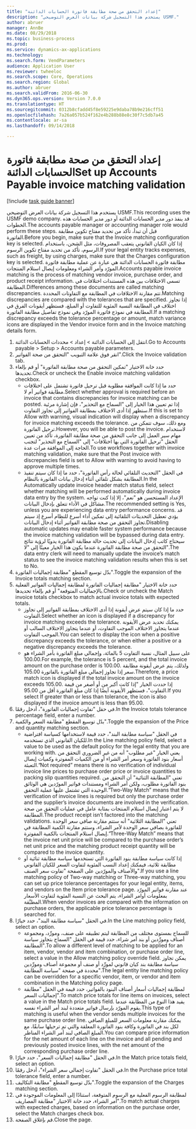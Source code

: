 ```yaml
--- 
title: "إعداد التحقق من صحة مطابقة فاتورة الحسابات الدائنة"
description: "يستخدم هذا التسجيل شركة بيانات العرض التوضيحي USMF."
author: abruer
manager: AnnBe
ms.date: 08/29/2018
ms.topic: business-process
ms.prod: 
ms.service: dynamics-ax-applications
ms.technology: 
ms.search.form: VendParameters
audience: Application User
ms.reviewer: twheeloc
ms.search.scope: Core, Operations
ms.search.region: Global
ms.author: abruer
ms.search.validFrom: 2016-06-30
ms.dyn365.ops.version: Version 7.0.0
ms.translationtype: HT
ms.sourcegitcommit: 0312b8cfadd45f8e59225e9daba78b9e216cff51
ms.openlocfilehash: 7a26a057b524f162e4b288b88e8c30f7c5db7a45
ms.contentlocale: ar-sa
ms.lasthandoff: 09/14/2018

---
```

# <a name="set-up-accounts-payable-invoice-matching-validation"></a><span data-ttu-id="db04a-103">إعداد التحقق من صحة مطابقة فاتورة الحسابات الدائنة</span><span class="sxs-lookup"><span data-stu-id="db04a-103">Set up Accounts Payable invoice matching validation</span></span>

[!include [task guide banner](../../includes/task-guide-banner.md)]

<span data-ttu-id="db04a-104">يستخدم هذا التسجيل شركة بيانات العرض التوضيحي USMF.</span><span class="sxs-lookup"><span data-stu-id="db04a-104">This recording uses the USMF demo company.</span></span> <span data-ttu-id="db04a-105">قد ينفذ دور مدير الحسابات الدائنة أو دور مدير الحسابات‬ هذه الخطوات.</span><span class="sxs-lookup"><span data-stu-id="db04a-105">The accounts payable manager or accounting manager role would perform these steps.</span></span> <span data-ttu-id="db04a-106">قبل أن تبدأ، تأكد من تحديد مفتاح تكوين مطابقة الفاتورة.</span><span class="sxs-lookup"><span data-stu-id="db04a-106">Before you begin, make sure that the Invoice matching configuration key is selected.</span></span> <span data-ttu-id="db04a-107">إذا كان الكيان القانوني يتعقب المصروفات، مثل الشحن، باستخدام الرسوم، تأكد من تحديد مفتاح تكوين الرسوم.</span><span class="sxs-lookup"><span data-stu-id="db04a-107">If your legal entity tracks expenses, such as freight, by using charges, make sure that the Charges configuration key is selected.</span></span>  <span data-ttu-id="db04a-108">مطابقة فاتورة الحسابات الدائنة هي عبارة عن عملية مطابقة فاتورة المورّد وأمر الشراء ومعلومات إيصال استلام المنتجات.</span><span class="sxs-lookup"><span data-stu-id="db04a-108">Accounts payable invoice matching is the process of matching vendor invoice, purchase order, and product receipt information.</span></span> <span data-ttu-id="db04a-109">تسمى الاختلافات بين هذه المستندات اختلافات في المطابقة.</span><span class="sxs-lookup"><span data-stu-id="db04a-109">Differences among these documents are called matching discrepancies.</span></span> <span data-ttu-id="db04a-110">تتم مقارنة الاختلافات في المطابقة مع التفاوتات المحددة.</span><span class="sxs-lookup"><span data-stu-id="db04a-110">Matching discrepancies are compared with the tolerances that are specified.</span></span> <span data-ttu-id="db04a-111">إذا تجاوز اختلاف في المطابقة النسبة المئوية للتفاوت أو المبلغ، فستظهر أيقونات الفرق في المطابقة‬ في نموذج فاتورة المورّد وفي نموذج تفاصيل مطابقة الفاتورة.</span><span class="sxs-lookup"><span data-stu-id="db04a-111">If a matching discrepancy exceeds the tolerance percentage or amount, match variance icons are displayed in the Vendor invoice form and in the Invoice matching details form.</span></span>

1. <span data-ttu-id="db04a-112">انتقل إلى الحسابات الدائنة > إعداد > محددات الحسابات الدائنة.</span><span class="sxs-lookup"><span data-stu-id="db04a-112">Go to Accounts payable > Setup > Accounts payable parameters.</span></span>
2. <span data-ttu-id="db04a-113">انقر فوق علامة التبويب "التحقق من صحة الفواتير".</span><span class="sxs-lookup"><span data-stu-id="db04a-113">Click the Invoice validation tab.</span></span>
3. <span data-ttu-id="db04a-114">حدد خانة الاختيار "تمكين التحقق من صحة مطابقة الفاتورة‬‬‬" أو قم بإلغاء تحديدها.</span><span class="sxs-lookup"><span data-stu-id="db04a-114">Check or uncheck the Enable invoice matching validation checkbox.</span></span>
    * <span data-ttu-id="db04a-115">حدد ما إذا كانت الموافقة مطلوبة قبل ترحيل فاتورة تشتمل على اختلافات مطابقة فواتير أم لا.</span><span class="sxs-lookup"><span data-stu-id="db04a-115">Select whether approval is required before an invoice that contains discrepancies for invoice matching can be posted.</span></span> <span data-ttu-id="db04a-116">إذا تم تعيين هذا الخيار إلى "السماح مع التحذير‬"، فإن إشارة مرئية ستظهر إذا أدى الاختلاف بمطابقة الفواتير إلى تجاوز التفاوت.</span><span class="sxs-lookup"><span data-stu-id="db04a-116">If this is set to Allow with warning, visual indication will display when a discrepancy for invoice matching exceeds the tolerance.</span></span> <span data-ttu-id="db04a-117">ومع ذلك، سوف تتمكن من ترحيل الفاتورة.</span><span class="sxs-lookup"><span data-stu-id="db04a-117">However, you will be able to post the invoice.</span></span> <span data-ttu-id="db04a-118">لاستخدام مهام سير العمل إلى جانب التحقق من صحة مطابقة الفاتورة، تأكد من تعيين الحقل "ترحيل الفاتورة التي بها اختلافات" إلى "السماح مع التحذير‬" لتجنب الحاجة إلى الموافقة مرات عدة.</span><span class="sxs-lookup"><span data-stu-id="db04a-118">To use workflows together with invoice matching validation, make sure that the Post invoice with discrepancies field is set to Allow with warning to avoid having to approve multiple times.</span></span>  
    * <span data-ttu-id="db04a-119">في الحقل "التحديث التلقائي لحالة رأس الفاتورة‬"، حدد ما إذا كان سيتم تنفيذ المطابقة بشكل تلقائي أثناء إدخال بيانات الفاتورة بالنظام.</span><span class="sxs-lookup"><span data-stu-id="db04a-119">In the Automatically update invoice header match status field, select whether matching will be performed automatically during invoice data entry by the system.</span></span> <span data-ttu-id="db04a-120">الإعداد المستحسن هو "نعم"، إلا إذا كنت تواجه مشاكل في الأداء تتعلق بإدخال البيانات.</span><span class="sxs-lookup"><span data-stu-id="db04a-120">The recommended setting is Yes, unless you are experiencing data entry performance concerns.</span></span> <span data-ttu-id="db04a-121">قد يؤدي تعطيل التحديثات التلقائية إلى تمكين أداء أسرع للنظام أسرع إذ سيتم تجاوز التحقق من صحة مطابقة الفواتير أثناء إدخال البيانات.</span><span class="sxs-lookup"><span data-stu-id="db04a-121">Disabling automatic updates may enable faster system performance because the invoice matching validation will be bypassed during data entry.</span></span> <span data-ttu-id="db04a-122">سيحتاج كاتب إدخال البيانات إلى تحديث حالة مطابقة الفاتورة يدويًا لرؤية نتائج التحقق من صحة مطابقة الفاتورة عندما يكون هذا الخيار معينًا إلى "لا".</span><span class="sxs-lookup"><span data-stu-id="db04a-122">The data entry clerk will need to manually update the invoice’s match status to see the invoice matching validation results when this is set to No.</span></span>  
4. <span data-ttu-id="db04a-123">بدّل توسيع المقطع "مطابقة إجماليات الفاتورة‬‬".</span><span class="sxs-lookup"><span data-stu-id="db04a-123">Toggle the expansion of the Invoice totals matching section.</span></span>
5. <span data-ttu-id="db04a-124">حدد خانة الاختيار "مطابقة إجماليات الفاتورة‬‬‬‬ لمطابقة إجماليات الفواتير الفعلية بالإجماليات المتوقعة" أو قم بإلغاء تحديدها.</span><span class="sxs-lookup"><span data-stu-id="db04a-124">Check or uncheck the Match invoice totals checkbox to match actual invoice totals with expected totals.</span></span>
    * <span data-ttu-id="db04a-125">حدد ما إذا كان سيتم عرض أيقونة إذا أدى الاختلاف بمطابقة الفواتير إلى تجاوز التفاوت.</span><span class="sxs-lookup"><span data-stu-id="db04a-125">Select whether an icon is displayed if a discrepancy for invoice matching exceeds the tolerance.</span></span> <span data-ttu-id="db04a-126">يمكنك تحديد عرض الأيقونة عندما يتجاوز الاختلاف الموجب التفاوت، أو عندما يتجاوز الاختلاف السالب أو الموجب التفاوت.</span><span class="sxs-lookup"><span data-stu-id="db04a-126">You can select to display the icon when a positive discrepancy exceeds the tolerance, or when either a positive or a negative discrepancy exceeds the tolerance.</span></span>  
    * <span data-ttu-id="db04a-127">على سبيل المثال، نسبة التفاوت 5 بالمائة، وإجمالي مبلغ الفاتورة بأمر الشراء هو 100.00.</span><span class="sxs-lookup"><span data-stu-id="db04a-127">For example, the tolerance is 5 percent, and the total invoice amount on the purchase order is 100.00.</span></span> <span data-ttu-id="db04a-128">ولذلك، يتم عرض أيقونة مطابقة سعر إذا تجاوز إجمالي مبلغ الفاتورة بالفاتورة 105.00.</span><span class="sxs-lookup"><span data-stu-id="db04a-128">Therefore, a price match icon is displayed if the total invoice amount on the invoice exceeds 105.00.</span></span> <span data-ttu-id="db04a-129">إذا حددت الخيار "إذا كانت أكبر من أو أصغر من قيمة التفاوت‬"، فستظهر الأيقونة أيضًا إذا كان مبلغ الفاتورة أقل من 95.00.</span><span class="sxs-lookup"><span data-stu-id="db04a-129">If you select If greater than or less than tolerance, the icon is also displayed if the invoice amount is less than 95.00.</span></span>  
6. <span data-ttu-id="db04a-130">في حقل "تفاوت إجماليات الفاتورة‬‬"، أدخل رقمًا.</span><span class="sxs-lookup"><span data-stu-id="db04a-130">In the Invoice totals tolerance percentage field, enter a number.</span></span>
7. <span data-ttu-id="db04a-131">بدّل توسيع المقطع "مطابقة السعر والكمية‬‬".</span><span class="sxs-lookup"><span data-stu-id="db04a-131">Toggle the expansion of the Price and quantity matching section.</span></span>
    * <span data-ttu-id="db04a-132">في الحقل "سياسة مطابقة البند"، حدد قيمة لاستخدامها كسياسة افتراضية للكيان القانوني الذي تستخدمه.</span><span class="sxs-lookup"><span data-stu-id="db04a-132">In the Line matching policy field, select a value to be used as the default policy for the legal entity that you are working with.</span></span> <span data-ttu-id="db04a-133">يعني الخيار "غير مطلوب" أنه من غير الضروري التحقق من أسعار بنود الفاتورة وسعر أمر الشراء أو من الكميات المفوترة وكميات إيصال التعبئة.</span><span class="sxs-lookup"><span data-stu-id="db04a-133">“Not required” means there is no verification of individual invoice line prices to purchase order price or invoice quantities to packing slip quantities required.</span></span> <span data-ttu-id="db04a-134">تعني "المطابقة الثنائية" أن التحقق من بنود الفاتورة مطلوب، ولكن أمر الشراء ومستندات فواتير المورّدين هي الوثائق الوحيدة التي تشتمل عليها عملية التحقق.</span><span class="sxs-lookup"><span data-stu-id="db04a-134">“Two-Way Match” means that the verification of invoice lines is required but only the purchase order and the supplier’s invoice documents are involved in the verification.</span></span> <span data-ttu-id="db04a-135">لا يتم اعتبار إيصال استلام المنتجات بمثابة عامل في عمليات التحقق من صحة المطابقة.</span><span class="sxs-lookup"><span data-stu-id="db04a-135">The product receipt isn’t factored into the matching validations.</span></span> <span data-ttu-id="db04a-136">تعني "المطابقة الثلاثية" أنه ستتم مقارنة صافي سعر الوحدة للفاتورة بصافي سعر الوحدة لأمر الشراء، وستتم مقارنة الكمية المطابقة في إيصال استلام المنتجات بالكمية المفوترة.</span><span class="sxs-lookup"><span data-stu-id="db04a-136">“Three-Way Match” means that the invoice net unit price will be compared to the purchase order’s net unit price and the matching product receipt quantity will be compared to the invoice quantity.</span></span>  
    * <span data-ttu-id="db04a-137">إذا كانت سياسة مطابقة بنود الفاتورة التي تستخدمها سياسة مطابقة ثنائية أو مطابقة ثلاثية، فيمكنك إعداد النسب المئوية لتفاوت السعر للكيان القانوني والأصناف والمورّدين على الصفحة "تفاوت سعر الصنف".</span><span class="sxs-lookup"><span data-stu-id="db04a-137">If you use a line matching policy of Two-way matching or Three-way matching, you can set up price tolerance percentages for your legal entity, items, and vendors on the Item price tolerance page.</span></span> <span data-ttu-id="db04a-138">عند مقارنة فواتير المورّد بمعلومات أوامر الشراء، يتم البحث عن النسبة المئوية لتفاوت الأسعار المطبَّقة.</span><span class="sxs-lookup"><span data-stu-id="db04a-138">When vendor invoices are compared with the information on purchase orders, the applicable price tolerance percentage is searched for.</span></span>  
8. <span data-ttu-id="db04a-139">في الحقل "سياسة مطابقة البند"، حدد خيارًا.</span><span class="sxs-lookup"><span data-stu-id="db04a-139">In the Line matching policy field, select an option.</span></span>
    * <span data-ttu-id="db04a-140">للسماح بمستوى مختلف من المطابقة ليتم تطبيقه على صنف، ومورِّد، ومجموعة أصناف ومورِّدين أو بند أمر شراء، حدد قيمة في الحقل "السماح بتجاوز سياسة المطابقة‬".</span><span class="sxs-lookup"><span data-stu-id="db04a-140">To allow a different level of matching to be applied for an item, vendor, vendor and item combination, or purchase order line, select a value in the Allow matching policy override field.</span></span> <span data-ttu-id="db04a-141">يمكن تجاوز سياسة مطابقة بند كيان قانوني لمورِّد أو صنف أو مجموعة أصناف ومورِّدين محددة في صفحة "سياسة المطابقة".</span><span class="sxs-lookup"><span data-stu-id="db04a-141">The legal entity line matching policy can be overridden for a specific vendor, item, or vendor and item combination in the Matching policy page.</span></span>  
    * <span data-ttu-id="db04a-142">لمطابقة إجماليات أسعار أصناف البنود بالفواتير، حدد قيمة في الحقل "مطابقة إجماليات السعر‬".</span><span class="sxs-lookup"><span data-stu-id="db04a-142">To match price totals for line items on invoices, select a value in the Match price totals field.</span></span> <span data-ttu-id="db04a-143">يفيد هذا النوع من المطابقة عندما يقوم المورّد بإرسال فواتير متعددة لبند أمر الشراء نفسه.</span><span class="sxs-lookup"><span data-stu-id="db04a-143">This type of matching is useful when the vendor sends multiple invoices for the same purchase order line.</span></span> <span data-ttu-id="db04a-144">يمكنك مقارنة معلومات السعر للمبلغ الصافي لكل بند في الفاتورة وكافة بنود الفاتورة المعلقة والتي تم ترحيلها سابقًا، مع المبلغ الصافي لبند أمر الشراء المناظر.</span><span class="sxs-lookup"><span data-stu-id="db04a-144">You can compare price information for the net amount of each line on the invoice and all pending and previously posted invoice lines, with the net amount of the corresponding purchase order line.</span></span>  
9. <span data-ttu-id="db04a-145">في الحقل "مطابقة إجماليات السعر‬"، حدد خيارًا.</span><span class="sxs-lookup"><span data-stu-id="db04a-145">In the Match price totals field, select an option.</span></span>
10. <span data-ttu-id="db04a-146">في الحقل "تفاوت إجمالي سعر الشراء‬‬‬"، أدخل رقمًا.</span><span class="sxs-lookup"><span data-stu-id="db04a-146">In the Purchase price total tolerance field, enter a number.</span></span>
11. <span data-ttu-id="db04a-147">بدّل توسيع المقطع "مطابقة التكاليف‬".</span><span class="sxs-lookup"><span data-stu-id="db04a-147">Toggle the expansion of the Charges matching section.</span></span>
12. <span data-ttu-id="db04a-148">لمطابقة الرسوم الفعلية مع الرسوم المتوقعة، استنادًا إلى المعلومات الموجودة في أمر الشراء، حدد خانة الاختيار "مطابقة المصاريف‬".</span><span class="sxs-lookup"><span data-stu-id="db04a-148">To match actual charges with expected charges, based on information on the purchase order, select the Match charges check box.</span></span>
13. <span data-ttu-id="db04a-149">قم بإغلاق الصفحة.</span><span class="sxs-lookup"><span data-stu-id="db04a-149">Close the page.</span></span>


